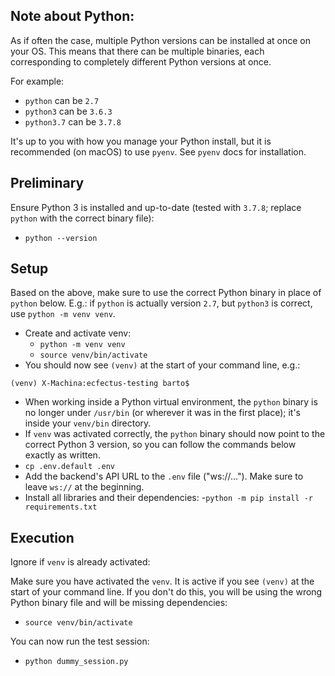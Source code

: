 ## Note about Python:

As if often the case, multiple Python versions can be installed at once
on your OS.  This means that there can be multiple binaries, each
corresponding to completely different Python versions at once.

For example:
- `python` can be `2.7`
- `python3` can be `3.6.3`
- `python3.7` can be `3.7.8`

It's up to you with how you manage your Python install, but it is
recommended (on macOS) to use `pyenv`.  See `pyenv` docs for
installation.

## Preliminary

Ensure Python 3 is installed and up-to-date (tested with `3.7.8`;
replace `python` with the correct binary file):
- `python --version`

## Setup

Based on the above, make sure to use the correct Python binary in place
of `python` below.  E.g.: if `python` is actually version `2.7`, but
`python3` is correct, use `python -m venv venv`.

- Create and activate venv:
  - `python -m venv venv`
  - `source venv/bin/activate`
- You should now see `(venv)` at the start of your command line, e.g.:
```
(venv) X-Machina:ecfectus-testing barto$
```
- When working inside a Python virtual environment, the `python` binary
is no longer under `/usr/bin` (or wherever it was in the first place);
it's inside your `venv/bin` directory.
- If `venv` was activated correctly, the `python` binary should now
point to the correct Python 3 version, so you can follow the commands
below exactly as written.
- `cp .env.default .env`
- Add the backend's API URL to the `.env` file ("ws://..."). Make sure
to leave `ws://` at the beginning.
- Install all libraries and their dependencies:
  -`python -m pip install -r requirements.txt`

## Execution

Ignore if `venv` is already activated:

Make sure you have activated the `venv`. It is active if you see
`(venv)` at the start of your command line.  If you don't do this, you
will be using the wrong Python binary file and will be missing
dependencies:
- `source venv/bin/activate`

You can now run the test session:
- `python dummy_session.py`

